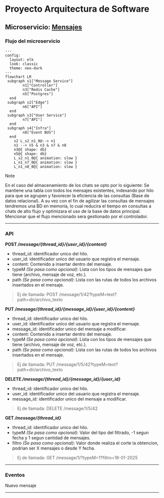 # Proyecto Arquitectura de Software

## Microservicio: [Mensajes](https://github.com/KroderDev/INF326-tarea-2/blob/4b0a2607ba41b16b66e1b98ac9284e55ed72682f/.docs/message.svg)

### Flujo del microservicio

```mermaid
---
config:
  layout: elk
  look: classic
  theme: neo-dark
---
flowchart LR
 subgraph s1["Message Service"]
        n1["Controller"]
        n3["Redis Cache"]
        n5["Postgres"]
  end
 subgraph s2["Edge"]
        n6["API"]
  end
 subgraph s3["User Service"]
        n7["API"]
  end
 subgraph s4["Infra"]
        n8["Event BUS"]
  end
    s2 L_s2_n1_0@--> n1
    n1 --> n5 & n3 & n7 & n8
    n3@{ shape: db}
    n5@{ shape: db}
    L_s2_n1_0@{ animation: slow } 
    L_n1_n7_0@{ animation: slow } 
    L_n1_n8_0@{ animation: slow }
```
> [!NOTE]
> En el caso del almacenamiento de los chats se opto por lo siguiente: Se mantiene una tabla con todos los mensajes existentes, indexando por hilo para que se agrupen y favorecer la eficiencia de las consultas (Base de datos relacional). A su vez con el fin de agilizar las consultas de mensajes tendremos una BD en memoria, lo cual reducira el tiempo en consultas a chats de alto flujo y optimizara el uso de la base de datos principal. Mencionar que el flujo mencionado sera gestionado por el controlador.

---

### API

**POST _/message/{thread_id}/{user_id}/{content}_**
- thread_id: identificador unico del hilo.
- user_id: identificador unico del usuario que registra el mensaje.
- content: Contenido a insertar dentro del mensaje.
- typeM _(Se pasa como opcional)_: Lista con los tipos de mensajes que tiene (archivo, mensaje de voz, etc.).
- path _(Se pasa como opcional)_: Lista con las rutas de todos los archivos insertados en el mensaje.
>Ej de llamada:
    POST /message/1/42?typeM=text?path=dir/archivo_texto

**PUT _/message/{thread_id}/{message_id}/{user_id}/{content}_**
- thread_id: identificador unico del hilo.
- user_id: identificador unico del usuario que registra el mensaje.
- message_id: identificador unico del mensaje a modificar.
- content: Contenido a insertar dentro del mensaje.
- typeM _(Se pasa como opcional)_: Lista con los tipos de mensajes que tiene (archivo, mensaje de voz, etc.).
- path _(Se pasa como opcional)_: Lista con las rutas de todos los archivos insertados en el mensaje.
>Ej de llamada:
    PUT /message/1/5/42?typeM=text?path=dir/archivo_texto


**DELETE _/message/{thread_id}/{message_id}/{user_id}_**
- thread_id: identificador unico del hilo.
- user_id: identificador unico del usuario que registra el mensaje.
- message_id: identificador unico del mensaje a modificar.
>Ej de llamada:
    DELETE /message/1/5/42

**GET _/message/{thread_id}_**
- thread_id: identificador unico del hilo.
- typeM _(Se pasa como opcional)_: Valor del tipo del filtrado, -1 segun fecha y 1 segun cantidad de mensajes.
- filtro _(Se pasa como opcional)_: Valor donde realiza el corte la obtencion, podrian ser X mensajes o desde Y fecha.
>Ej de llamada:
    GET /message/1/?typeM=1?filtro=18-01-2025
---

### Eventos

Nuevo mensaje

---

